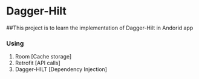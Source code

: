 # Dagger-Hilt

##This project is to learn the implementation of Dagger-Hilt in Andorid app

### Using
1. Room [Cache storage]
2. Retrofit [API calls]
3. Dagger-HILT [Dependency Injection]
